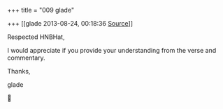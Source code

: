 +++
title = "009 glade"

+++
[[glade	2013-08-24, 00:18:36 [Source](https://groups.google.com/g/samskrita/c/Evyv1HmhJZA)]]



Respected HNBHat,

  

I would appreciate if you provide your understanding from the verse and commentary.

  

Thanks,

glade



